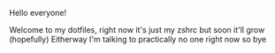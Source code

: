 Hello everyone!

Welcome to my dotfiles, right now it's just my zshrc but soon it'll grow (hopefully)
Eitherway I'm talking to practically no one right now so bye
